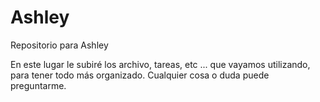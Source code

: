 # Ashley
Repositorio para Ashley

En este lugar le subiré los archivo, tareas, etc ... que vayamos utilizando, para tener todo más organizado. Cualquier cosa o duda puede preguntarme.

